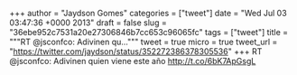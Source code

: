 
+++
author = "Jaydson Gomes"
categories = ["tweet"]
date = "Wed Jul 03 03:47:36 +0000 2013"
draft = false
slug = "36ebe952c7531a20e27306846b7cc653c96065fc"
tags = ["tweet"]
title = """RT @jsconfco: Adivinen qu..."""
tweet = true
micro = true
tweet_url = "https://twitter.com/jaydson/status/352272386378305536"
+++
RT @jsconfco: Adivinen quien viene este año http://t.co/6bK7ApGsgL
